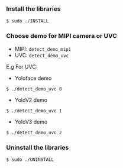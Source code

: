 ### Install the libraries

```
$ sudo ./INSTALL
```

### Choose demo for MIPI camera or UVC

* MIPI: `detect_demo_mipi`
* UVC: `detect_demo_uvc`


E.g For UVC:

* Yoloface demo

```
$ ./detect_demo_uvc 0
```

* YoloV2 demo

```
$ ./detect_demo_uvc 1
```

* YoloV3 demo

```
$ ./detect_demo_uvc 2
```

### Uninstall the libraries

```
$ sudo ./UNINSTALL
```
